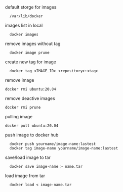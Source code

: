 default storge for images

      /var/lib/docker

images list in local 

      docker images

remove images without tag

      docker image prune

create new tag for image

      docker tag <IMAGE_ID> <repository>:<tag>

      
remove image

    docker rmi ubuntu:20.04

remove deactive images

    docker rmi prune 

pulling image

    docker pull ubuntu:20.04
    
push image to docker hub

      docker push yourname/image-name:lastest
      docker tag image-name yourname/image-name:lastest

save/load image to tar

      docker save image-name > name.tar

load image from tar

      docker load < image-name.tar


